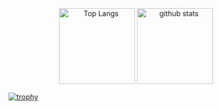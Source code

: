 <p align="center"> 
  <img alt="Top Langs" height="150px" src="https://github-readme-stats.vercel.app/api/top-langs/?username=HACH5&layout=compact&count_private=true&show_icons=true&theme=onedark" />
  <img alt="github stats" height="150px" src="https://github-readme-stats.vercel.app/api?username=HACH5&count_private=true&show_icons=true&show_icons=true&theme=onedark" />
</p>

[![trophy](https://github-profile-trophy.vercel.app/?username=HACH5&theme=onedark&column=7
)](https://github.com/ryo-ma/github-profile-trophy)
